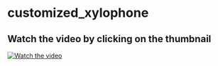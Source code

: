 # customized_xylophone

## Watch the video by clicking on the thumbnail

[![Watch the video](https://github.com/user-attachments/assets/03fefaf4-23f3-4933-a912-9a7709714f7f)](https://www.loom.com/share/b3324a0a5bb9498590566e9357f96f68?sid=7515bcf8-b5c7-4171-ab41-caf3dd58366d)

